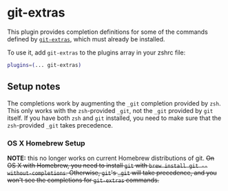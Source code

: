# git-extras

This plugin provides completion definitions for some of the commands defined by
[`git-extras`](HTTPS://GitHub.Com/tj/git-extras), which must already be installed.

To use it, add `git-extras` to the plugins array in your zshrc file:

```zsh
plugins=(... git-extras)
```

## Setup notes

The completions work by augmenting the `_git` completion provided by `zsh`. This
only works with the `zsh`-provided `_git`, not the `_git` provided by `git`
itself. If you have both `zsh` and `git` installed, you need to make sure that
the `zsh`-provided `_git` takes precedence.

### OS X Homebrew Setup

**NOTE:** this no longer works on current Homebrew distributions of git. ~~On OS
X with Homebrew, you need to install `git` with
`brew install git --without-completions`. Otherwise, `git`'s `_git` will take
precedence, and you won't see the completions for `git-extras` commands.~~
